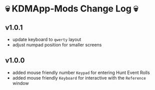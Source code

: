 # 💀 KDMApp-Mods Change Log 💀

## v1.0.1
* update keyboard to `qwerty` layout
* adjust numpad position for smaller screens

## v1.0.0
* added mouse friendly number `Keypad` for entering Hunt Event Rolls
* added mouse friendly `Keyboard` for interactive with the `Reference` window

